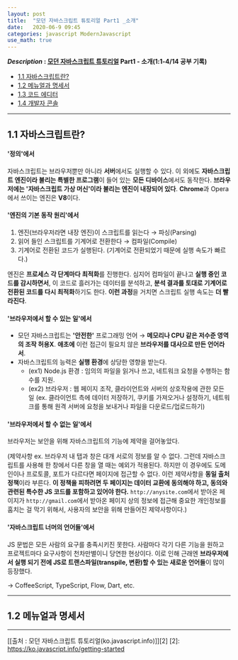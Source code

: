 ```yaml
---
layout: post
title:  "모던 자바스크립트 튜토리얼 Part1 _소개"
date:   2020-06-9 09:45 
categories: javascript ModernJavascript 
use_math: true
---
```


**_Description_ : [모던 자바스크립트 튜토리얼][1] Part1 - 소개(1:1-4/14 공부 기록)**

[1]: https://ko.javascript.info/getting-started
* [1.1 자바스크립트란?](#An-Introduction-to-Javascript)
* [1.2 메뉴얼과 명세서](#Manuals-and-Specifications)
* [1.3 코드 에디터](#Code-Editors)
* [1.4 개발자 콘솔](#Developer-Console)

***

## 1.1 자바스크립트란?<a id="An-Introduction-to-Javascript"></a>

#### '정의'에서

자바스크립트는 브라우저뿐만 아니라 **서버**에서도 실행할 수 있다. 이 외에도 **자바스크립트 엔진이라 불리는 특별한 프로그램**이 들어 있는 **모든 디바이스**에서도 동작한다. **브라우저에는 '자바스크립트 가상 머신'이라 불리는 엔진이 내장되어 있다**. **Chrome**과 Opera에서 쓰이는 엔진은 **V8**이다.


#### '엔진의 기본 동작 원리'에서

1. 엔진(브라우저라면 내장 엔진)이 스크립트를 읽는다 → 파싱(Parsing)
2. 읽어 들인 스크립트를 기계어로 전환한다 → 컴파일(Compile)
3. 기계어로 전환된 코드가 실행된다. (기계어로 전환되었기 때문에 실행 속도가 빠르다.)

엔진은 **프로세스 각 단계마다 최적화**를 진행한다. 심지어 컴파일이 끝나고 **실행 중인 코드를 감시하면서**, 이 코드로 흘러가는 데이터를 분석하고, **분석 결과를 토대로 기계어로 전환된 코드를 다시 최적화**하기도 한다. **이런 과정**을 거치면 스크립트 실행 속도는 **더 빨라진다**.


#### '브라우저에서 할 수 있는 일'에서

* 모던 자바스크립트는 **'안전한'** 프로그래밍 언어 → **메모리나 CPU 같은 저수준 영역의 조작 허용X**. **애초에** 이런 접근이 필요치 않은 **브라우저를 대사으로 만든 언어라서**.
* 자바스크립트의 능력은 **실행 환경**에 상당한 영향을 받는다. 
  * (ex1) Node.js 환경 : 임의의 파일을 읽거나 쓰고, 네트워크 요청을 수행하는 함수를 지원.
  * (ex2) 브라우저 : 웹 페이지 조작, 클라이언트와 서버의 상호작용에 관한 모든 일 (ex. 클라이언트 측에 데이터 저장하기, 쿠키를 가져오거나 설정하기, 네트워크를 통해 원격 서버에 요청을 보내거나 파일을 다운로드/업로드하기)


#### '브라우저에서 할 수 없는 일'에서

브라우저는 보안을 위해 자바스크립트의 기능에 제약을 걸어놓았다.

(제약사항 ex. 브라우저 내 탭과 창은 대개 서로의 정보를 알 수 없다. 그런데 자바스크립트를 사용해 한 창에서 다른 창을 열 때는 예외가 적용된다. 하지만 이 경우에도 도메인이나 프로토콜, 포트가 다르다면 페이지에 접근할 수 없다. 이런 제약사항을 **동일 출처 정책**이라 부른다. **이 정책을 피하려면 두 페이지는 데이터 교환에 동의해야 하고, 동의와 관련된 특수한 JS 코드를 포함하고 있어야 한다.** `http://anysite.com`에서 받아온 페이지가 `http://gmail.com`에서 받아온 페이지 상의 정보에 접근해 중요한 개인정보를 훔치는 걸 막기 위해서, 사용자의 보안을 위해 만들어진 제약사항이다.) 


#### '자바스크립트 너머의 언어들'에서

JS 문법은 모든 사람의 요구를 충족시키진 못한다. 사람마다 각기 다른 기능을 원하고 프로젝트마다 요구사항이 천차만별이니 당연한 현상이다. 이로 인해 근래엔 **브라우저에서 실행 되기 전에 JS로 트랜스파일(transpile, 변환)할 수 있는 새로운 언어들**이 많이 등장했다.

→ CoffeeScript, TypeScript, Flow, Dart, etc.

***

## 1.2 메뉴얼과 명세서<a id="Manuals-and-Specifications"></a>

***

[[출처 : 모던 자바스크립트 튜토리얼(ko.javascript.info)]][2]
[2]: https://ko.javascript.info/getting-started
